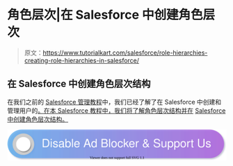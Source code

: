 # 角色层次|在 Salesforce 中创建角色层次

> 原文：<https://www.tutorialkart.com/salesforce/role-hierarchies-creating-role-hierarchies-in-salesforce/>

## 在 Salesforce 中创建角色层次结构

在我们之前的 [Salesforce 管理教程](https://www.tutorialkart.com/salesforce-tutorials/)中，我们已经了解了在 Salesforce 中创建和管理用户的[。在本 Salesforce 教程中，我们将了解角色层次结构并在](https://www.tutorialkart.com/salesforce/how-to-create-new-user-in-salesforce/) [Salesforce 中创建角色层次结构。](https://www.tutorialkart.com/salesforce/what-is-salesforce/)

[![](img/925da31b32d6bc3827932f6c8afb11bb.png)](https://www.tutorialkart.com/)